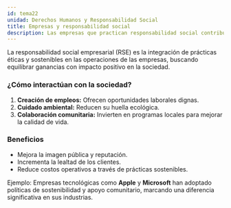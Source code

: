 ```yaml
---
id: tema22
unidad: Derechos Humanos y Responsabilidad Social
title: Empresas y responsabilidad social
description: Las empresas que practican responsabilidad social contribuyen al bienestar de sus empleados, la comunidad y el medio ambiente, mientras generan ganancias sostenibles.
---
```


La responsabilidad social empresarial (RSE) es la integración de prácticas éticas y sostenibles en las operaciones de las empresas, buscando equilibrar ganancias con impacto positivo en la sociedad.

### ¿Cómo interactúan con la sociedad?
1. **Creación de empleos:** Ofrecen oportunidades laborales dignas.
2. **Cuidado ambiental:** Reducen su huella ecológica.
3. **Colaboración comunitaria:** Invierten en programas locales para mejorar la calidad de vida.

### Beneficios
- Mejora la imagen pública y reputación.
- Incrementa la lealtad de los clientes.
- Reduce costos operativos a través de prácticas sostenibles.

Ejemplo: Empresas tecnológicas como **Apple** y **Microsoft** han adoptado políticas de sostenibilidad y apoyo comunitario, marcando una diferencia significativa en sus industrias.
